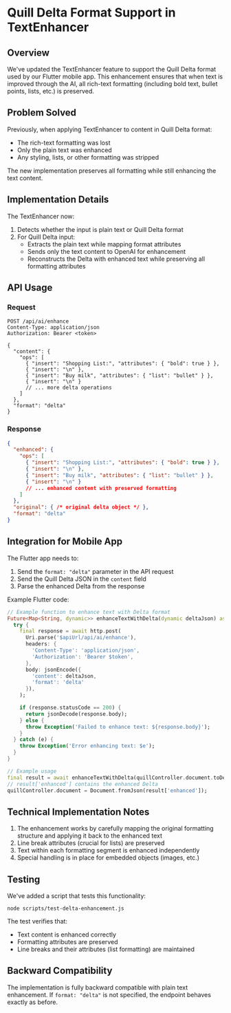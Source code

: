 # Quill Delta Format Support in TextEnhancer

## Overview

We've updated the TextEnhancer feature to support the Quill Delta format used by our Flutter mobile app. This enhancement ensures that when text is improved through the AI, all rich-text formatting (including bold text, bullet points, lists, etc.) is preserved.

## Problem Solved

Previously, when applying TextEnhancer to content in Quill Delta format:
- The rich-text formatting was lost
- Only the plain text was enhanced
- Any styling, lists, or other formatting was stripped

The new implementation preserves all formatting while still enhancing the text content.

## Implementation Details

The TextEnhancer now:
1. Detects whether the input is plain text or Quill Delta format
2. For Quill Delta input:
   - Extracts the plain text while mapping format attributes
   - Sends only the text content to OpenAI for enhancement
   - Reconstructs the Delta with enhanced text while preserving all formatting attributes

## API Usage

### Request

```http
POST /api/ai/enhance
Content-Type: application/json
Authorization: Bearer <token>

{
  "content": {
    "ops": [
      { "insert": "Shopping List:", "attributes": { "bold": true } },
      { "insert": "\n" },
      { "insert": "Buy milk", "attributes": { "list": "bullet" } },
      { "insert": "\n" }
      // ... more delta operations
    ]
  },
  "format": "delta"
}
```

### Response

```json
{
  "enhanced": {
    "ops": [
      { "insert": "Shopping List:", "attributes": { "bold": true } },
      { "insert": "\n" },
      { "insert": "Buy milk", "attributes": { "list": "bullet" } },
      { "insert": "\n" }
      // ... enhanced content with preserved formatting
    ]
  },
  "original": { /* original delta object */ },
  "format": "delta"
}
```

## Integration for Mobile App

The Flutter app needs to:

1. Send the `format: "delta"` parameter in the API request
2. Send the Quill Delta JSON in the `content` field
3. Parse the enhanced Delta from the response

Example Flutter code:

```dart
// Example function to enhance text with Delta format
Future<Map<String, dynamic>> enhanceTextWithDelta(dynamic deltaJson) async {
  try {
    final response = await http.post(
      Uri.parse('$apiUrl/api/ai/enhance'),
      headers: {
        'Content-Type': 'application/json',
        'Authorization': 'Bearer $token',
      },
      body: jsonEncode({
        'content': deltaJson,
        'format': 'delta'
      }),
    );

    if (response.statusCode == 200) {
      return jsonDecode(response.body);
    } else {
      throw Exception('Failed to enhance text: ${response.body}');
    }
  } catch (e) {
    throw Exception('Error enhancing text: $e');
  }
}

// Example usage
final result = await enhanceTextWithDelta(quillController.document.toDelta().toJson());
// result['enhanced'] contains the enhanced Delta
quillController.document = Document.fromJson(result['enhanced']);
```

## Technical Implementation Notes

1. The enhancement works by carefully mapping the original formatting structure and applying it back to the enhanced text
2. Line break attributes (crucial for lists) are preserved
3. Text within each formatting segment is enhanced independently
4. Special handling is in place for embedded objects (images, etc.)

## Testing

We've added a script that tests this functionality:

```
node scripts/test-delta-enhancement.js
```

The test verifies that:
- Text content is enhanced correctly
- Formatting attributes are preserved
- Line breaks and their attributes (list formatting) are maintained

## Backward Compatibility

The implementation is fully backward compatible with plain text enhancement. If `format: "delta"` is not specified, the endpoint behaves exactly as before. 